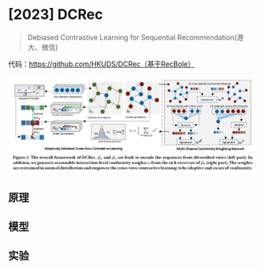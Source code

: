 # [2023] DCRec

> Debiased Contrastive Learning for Sequential Recommendation(港大、微信)


代码：https://github.com/HKUDS/DCRec（基于RecBole）

![alt text](image.png)


## 原理



## 模型


## 实验